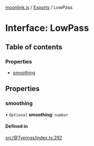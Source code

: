[moonlink.js](../README.md) / [Exports](../modules.md) / LowPass

# Interface: LowPass

## Table of contents

### Properties

- [smoothing](LowPass.md#smoothing)

## Properties

### smoothing

• `Optional` **smoothing**: `number`

#### Defined in

[src/@Typings/index.ts:292](https://github.com/Ecliptia/moonlink.js/blob/ab259c6/src/@Typings/index.ts#L292)

